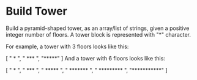 # Build Tower

Build a pyramid-shaped tower, as an array/list of strings, given a positive integer number of floors. A tower block is represented with "\*" character.

For example, a tower with 3 floors looks like this:

[
" * ",
" *** ",
"*****"
]
And a tower with 6 floors looks like this:

[
" * ",
" *** ",
" ***** ",
" ******* ",
" ********* ",
"***********"
]
